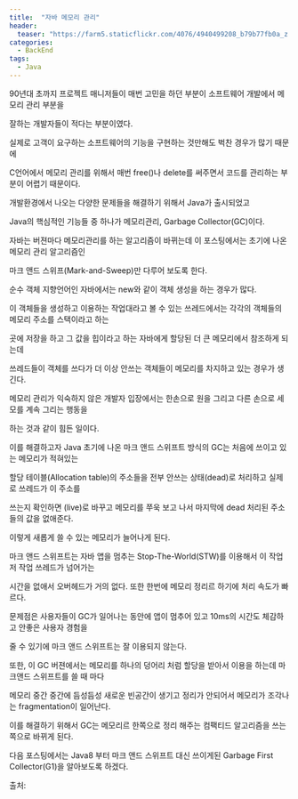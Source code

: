 ```yaml
---
title:  "자바 메모리 관리"
header:
  teaser: "https://farm5.staticflickr.com/4076/4940499208_b79b77fb0a_z.jpg"
categories: 
  - BackEnd
tags:
  - Java
---
```

   90년대 초까지 프로젝트 매니저들이 매번 고민을 하던 부분이 소프트웨어 개발에서 메모리 관리 부분을
  
  잘하는 개발자들이 적다는 부분이였다.
  
  실제로 고객이 요구하는 소프트웨어의 기능을 구현하는 것만해도 벅찬 경우가 많기 때문에
  
  C언어에서 메모리 관리를 위해서 매번 free()나 delete를 써주면서 코드를 관리하는 부분이 어렵기 때문이다.
  
  개발환경에서 나오는 다양한 문제들을 해결하기 위해서 Java가 출시되었고
  
  Java의 핵심적인 기능들 중 하나가 메모리관리, Garbage Collector(GC)이다.
  
  
   자바는 버젼마다 메모리관리를 하는 알고리즘이 바뀌는데 이 포스팅에서는 초기에 나온 메모리 관리 알고리즘인
   
  마크 앤드 스위프(Mark-and-Sweep)만 다루어 보도록 한다.
   
  순수 객체 지향언어인 자바에서는 new와 같이 객체 생성을 하는 경우가 많다.
  
  이 객체들을 생성하고 이용하는 작업대라고 볼 수 있는 쓰레드에서는 각각의 객체들의 메모리 주소를 스택이라고 하는
  
  곳에 저장을 하고 그 값을 힙이라고 하는 자바에게 할당된 더 큰 메모리에서 참조하게 되는데
  
  쓰레드들이 객체를 쓰다가 더 이상 안쓰는 객체들이 메모리를 차지하고 있는 경우가 생긴다.
  
  메모리 관리가 익숙하지 않은 개발자 입장에서는 한손으로 원을 그리고 다른 손으로 세모를 계속 그리는 행동을
  
  하는 것과 같이 힘든 일이다.
  
  
   이를 해결하고자 Java 초기에 나온 마크 앤드 스위프트 방식의 GC는 처음에 쓰이고 있는 메모리가 적혀있는
  
  할당 테이블(Allocation table)의 주소들을 전부 안쓰는 상태(dead)로 처리하고 실제로 쓰레드가 이 주소를
  
  쓰는지 확인하면 (live)로 바꾸고 메모리를 쭈욱 보고 나서 마지막에 dead 처리된 주소들의 값을 없애준다.
  
  이렇게 새롭게 쓸 수 있는 메모리가 늘어나게 된다.
  
  
   마크 앤드 스위프트는 자바 앱을 멈추는 Stop-The-World(STW)를 이용해서 이 작업 저 작업 쓰레드가 넘어가는
   
  시간을 없애서 오버헤드가 거의 없다. 또한 한번에 메모리 정리르 하기에 처리 속도가 빠르다.
  
  문제점은 사용자들이 GC가 일어나는 동안에 앱이 멈추어 있고 10ms의 시간도 체감하고 안좋은 사용자 경험을 
  
  줄 수 있기에 마크 앤드 스위프트는 잘 이용되지 않는다. 
  
  또한, 이 GC 버젼에서는 메모리를 하나의 덩어리 처럼 할당을 받아서 이용을 하는데 마크앤드 스위프트를 쓸 때 마다
  
  메모리 중간 중간에 듬성듬성 새로운 빈공간이 생기고 정리가 안되어서 메모리가 조각나는 fragmentation이 일어난다.
  
  이를 해결하기 위해서 GC는 메모리르 한쪽으로 정리 해주는 컴팩티드 알고리즘을 쓰는 쪽으로 바뀌게 된다.
  
  다음 포스팅에서는 Java8 부터 마크 앤드 스위프트 대신 쓰이게된 Garbage First Collector(G1)을 알아보도록 하겠다.

   
출처: 


